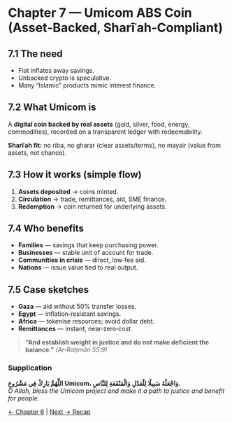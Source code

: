 ﻿
# Chapter 7 — Umicom ABS Coin (Asset‑Backed, Sharīʿah‑Compliant)

## 7.1 The need
- Fiat inflates away savings.  
- Unbacked crypto is speculative.  
- Many “Islamic” products mimic interest finance.

## 7.2 What Umicom is
A **digital coin backed by real assets** (gold, silver, food, energy, commodities), recorded on a transparent ledger with redeemability.

**Sharīʿah fit:** no riba, no gharar (clear assets/terms), no maysir (value from assets, not chance).

## 7.3 How it works (simple flow)
1) **Assets deposited** → coins minted.  
2) **Circulation** → trade, remittances, aid, SME finance.  
3) **Redemption** → coin returned for underlying assets.

## 7.4 Who benefits
- **Families** — savings that keep purchasing power.  
- **Businesses** — stable unit of account for trade.  
- **Communities in crisis** — direct, low‑fee aid.  
- **Nations** — issue value tied to real output.

## 7.5 Case sketches
- **Gaza** — aid without 50% transfer losses.  
- **Egypt** — inflation‑resistant savings.  
- **Africa** — tokenise resources; avoid dollar debt.  
- **Remittances** — instant, near‑zero‑cost.

> **“And establish weight in justice and do not make deficient the balance.”** *(Ar‑Raḥmān 55:9)*

### Supplication
**اللَّهُمَّ بَارِكْ فِي مَشْرُوعِ Umicom، وَاجْعَلْهُ سَبِيلًا لِلْعَدْلِ وَالْمَنْفَعَةِ لِلنَّاسِ.**  
*O Allah, bless the Umicom project and make it a path to justice and benefit for people.*

[← Chapter 6](islamic_finance_and_future.md) | [Next → Recap](recap.md)
